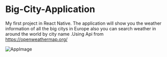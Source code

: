 # Big-City-Application
My first project in React Native. The application will show you the weather information of all the big citys in Europe also you can search weather in around the world by city name .Using Api from https://openweathermap.org/


![AppImage](https://github.com/Sorin006/Big-City-Application/blob/master/picpic.png)

